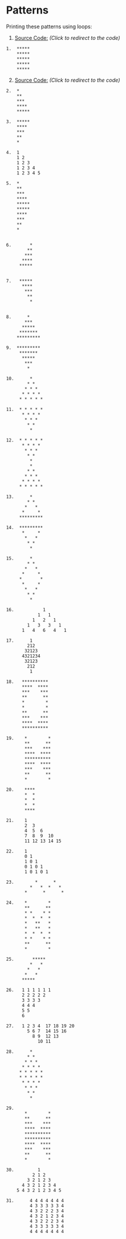 # Patterns

Printing these patterns using loops:

1. [Source Code:]() *(Click to redirect to the code)*
```text
1.  *****
    *****
    *****
    *****
    *****
```
2. [Source Code:]() *(Click to redirect to the code)*
```text
2.  *
    **
    ***
    ****
    *****
 ```

```text
3.  *****
    ****
    ***
    **
    *
```

```text
4.  1
    1 2
    1 2 3
    1 2 3 4
    1 2 3 4 5
```


```text
5.  *
    **
    ***
    ****
    *****
    *****
    ****
    ***
    **
    *
```


```text

6.       *
        **
       ***
      ****
     *****
```


```text

7.   *****
      ****
       ***
        **
         *
```


```text

8.      *
       ***
      *****
     *******
    *********
```


```text
9.  *********
     *******
      *****
       ***
        *
```


```text
10.      *
        * *
       * * *
      * * * *
     * * * * *
```


```text
11.  * * * * *
      * * * *
       * * *
        * *
         *
```


```text
12.  * * * * *
      * * * *
       * * *
        * *
         *
         *
        * *
       * * *
      * * * *
     * * * * *
```


```text
13.      *
        * *
       *   *
      *     *
     *********
```


```text
14.  *********
      *     *
       *   *
        * *
         *
```


```text
15.      *
        * *
       *   *
      *     *
     *       *
      *     *
       *   *
        * *
         *
```


```text
16.           1
            1   1
          1   2   1
        1   3   3   1
      1   4   6   4   1
```


```text
17.      1
        212
       32123
      4321234
       32123
        212
         1
```


```text
18.   **********
      ****  ****
      ***    ***
      **      **
      *        *
      *        *
      **      **
      ***    ***
      ****  ****
      **********
```


```text
19.    *        *
       **      **
       ***    ***
       ****  ****
       **********
       ****  ****
       ***    ***
       **      **
       *        *
```


```text
20.    ****
       *  *
       *  *
       *  *
       ****
```


```text
21.    1
       2  3
       4  5  6
       7  8  9  10
       11 12 13 14 15
```


```text
22.    1
       0 1
       1 0 1
       0 1 0 1
       1 0 1 0 1
```

```text
23.        *      *
         *   *  *   *
       *      *      *
```

```text
24.    *        *
       **      **
       * *    * *
       *  *  *  *
       *   **   *
       *   **   *
       *  *  *  *
       * *    * *
       **      **
       *        *
```


```text
25.       *****
         *   *
        *   *
       *   *
      *****
```

```text
26.   1 1 1 1 1 1
      2 2 2 2 2
      3 3 3 3
      4 4 4
      5 5
      6
```

```text
27.   1 2 3 4  17 18 19 20
        5 6 7  14 15 16
          8 9  12 13
            10 11
```


```text
28.      *
        * *
       * * *
      * * * *
     * * * * *
     * * * * *
      * * * *
       * * *
        * *
         *
```


```text
29.      
       *        *
       **      **
       ***    ***
       ****  ****
       **********
       **********
       ****  ****
       ***    ***
       **      **
       *        *
```

```text
30.         1
          2 1 2
        3 2 1 2 3
      4 3 2 1 2 3 4
    5 4 3 2 1 2 3 4 5
```

```text
31.      4 4 4 4 4 4 4  
         4 3 3 3 3 3 4   
         4 3 2 2 2 3 4   
         4 3 2 1 2 3 4   
         4 3 2 2 2 3 4   
         4 3 3 3 3 3 4   
         4 4 4 4 4 4 4   

```
